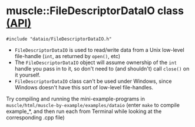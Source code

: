 # muscle::FileDescriptorDataIO class [(API)](https://public.msli.com/lcs/muscle/html/classmuscle_1_1FileDescriptorDataIO.html)

```#include "dataio/FileDescriptorDataIO.h"```

* `FileDescriptorDataIO` is used to read/write data from a Unix low-level file-handle (`int`, as returned by `open()`, etc)
* The `FileDescriptorDataIO` object will assume ownership of the `int` handle you pass in to it, so don't need to (and shouldn't) call `close()` on it yourself.
* `FileDescriptorDataIO` class can't be used under Windows, since Windows doesn't have this sort of low-level file-handles.

Try compiling and running the mini-example-programs in `muscle/html/muscle-by-example/examples/dataio` (enter `make` to compile example_*, and then run each from Terminal while looking at the corresponding .cpp file)
